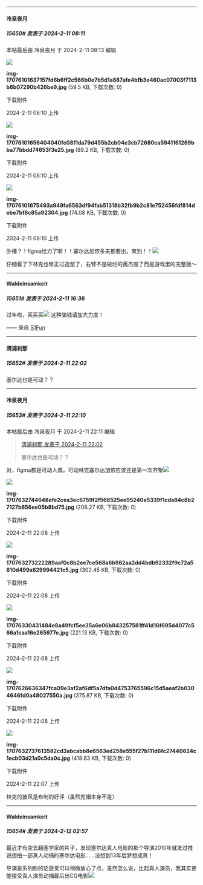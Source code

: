 
*****

####  冷泉夜月  
##### 15650#       发表于 2024-2-11 08:11

 本帖最后由 冷泉夜月 于 2024-2-11 08:13 编辑 

<img src="https://img.saraba1st.com/forum/202402/11/081005lz0ahnhpjkhhaoa8.jpg" referrerpolicy="no-referrer">

<strong>img-17076101637157fd6b6ff2c566b0e7b5d1a887afe4bfb3e460ac07003f7113b8b07290b426be9.jpg</strong> (59.5 KB, 下载次数: 0)

下载附件

2024-2-11 08:10 上传

<img src="https://img.saraba1st.com/forum/202402/11/081014p6l43l39iwel4iem.jpg" referrerpolicy="no-referrer">

<strong>img-17076101656404040fc0811da79d455b2cb04c3cb72680ca5941161269bba77bbdd74653f3e25.jpg</strong> (89.2 KB, 下载次数: 0)

下载附件

2024-2-11 08:10 上传

<img src="https://img.saraba1st.com/forum/202402/11/081025nqmqjmya1u182m41.jpg" referrerpolicy="no-referrer">

<strong>img-17076101675493a949fa6563df94fab51318b32fb9b2c81e752456fdf814debe7bf6c85a92304.jpg</strong> (74.08 KB, 下载次数: 0)

下载附件

2024-2-11 08:10 上传

卧槽？！figma给力了啊！！塞尔达加侬多夫都要出，爽到！！<img src="https://static.saraba1st.com/image/smiley/face2017/077.png" referrerpolicy="no-referrer">

仔细看了下林克也修正过造型了，右臂不是破烂的英杰服了而是游戏里的完整版～


*****

####  Waldeinsamkeit  
##### 15651#       发表于 2024-2-11 16:36

过年啦，买买买<img src="https://static.saraba1st.com/image/smiley/face2017/077.png" referrerpolicy="no-referrer">
这种骗钱请加大力度！

—— 来自 [S1Fun](https://s1fun.koalcat.com)


*****

####  清浦刹那  
##### 15652#       发表于 2024-2-11 22:02

塞尔达也是可动？？


*****

####  冷泉夜月  
##### 15653#       发表于 2024-2-11 22:10

 本帖最后由 冷泉夜月 于 2024-2-11 22:11 编辑 
<blockquote><a href="httphttps://bbs.saraba1st.com/2b/forum.php?mod=redirect&amp;goto=findpost&amp;pid=63942374&amp;ptid=1997982" target="_blank">清浦刹那 发表于 2024-2-11 22:02</a>

塞尔达也是可动？？</blockquote>
对，figma都是可动人偶，可动林克塞尔达加侬应该还是第一次齐聚<img src="https://static.saraba1st.com/image/smiley/face2017/077.png" referrerpolicy="no-referrer">

<img src="https://img.saraba1st.com/forum/202402/11/220840luo3t298b3u23t4z.jpg" referrerpolicy="no-referrer">

<strong>img-1707632744648efe2cea3ec6759f2f566525ee95240e5339f1cda84c8b27127b856ee05b8bd75.jpg</strong> (208.27 KB, 下载次数: 0)

下载附件

2024-2-11 22:08 上传

<img src="https://img.saraba1st.com/forum/202402/11/220833cqe8negg7ngp2g27.jpg" referrerpolicy="no-referrer">

<strong>img-170763273222289aaf0c8b2ee7ce568a6b982aa2dd4bdb92332f9c72a5610d499a629994421c5.jpg</strong> (302.45 KB, 下载次数: 0)

下载附件

2024-2-11 22:08 上传

<img src="https://img.saraba1st.com/forum/202402/11/220821lvhzvfr1sd58vfw5.jpg" referrerpolicy="no-referrer">

<strong>img-17076330431484e8a49fcf5ee35a6e06b843257581ff41d16f695d4077c566a1caa16e265977e.jpg</strong> (221.13 KB, 下载次数: 0)

下载附件

2024-2-11 22:08 上传

<img src="https://img.saraba1st.com/forum/202402/11/220811cyyq01101ax0px6q.jpg" referrerpolicy="no-referrer">

<strong>img-1707626636347fca09e3af2af6df5a7dfa0d4753765596c15d5aeaf2b0304646fd0a48027550a.jpg</strong> (375.87 KB, 下载次数: 0)

下载附件

2024-2-11 22:08 上传

<img src="https://img.saraba1st.com/forum/202402/11/220741ynzcn5kcn5c99w9z.jpg" referrerpolicy="no-referrer">

<strong>img-1707632737613582cd3abcabb8e6563ed258e555f27b111d6fc27440624c1ecb03d21a0c5da0c.jpg</strong> (418.83 KB, 下载次数: 0)

下载附件

2024-2-11 22:07 上传

林克的披风是布制的好评（虽然兜帽本身不是）


*****

####  Waldeinsamkeit  
##### 15654#       发表于 2024-2-12 02:57

最近才有空去翻塞学家的片子，发现塞尔达真人电影的那个导演2010年就发过推说想拍一部真人动捕的塞尔达电影……没想到13年后梦想成真！

导演是系列粉的话感觉可以稍微放心了点，虽然怎么说，比起真人演员，我其实更能接受真人演员动捕最后出CG电影<img src="https://static.saraba1st.com/image/smiley/face2017/068.png" referrerpolicy="no-referrer">

